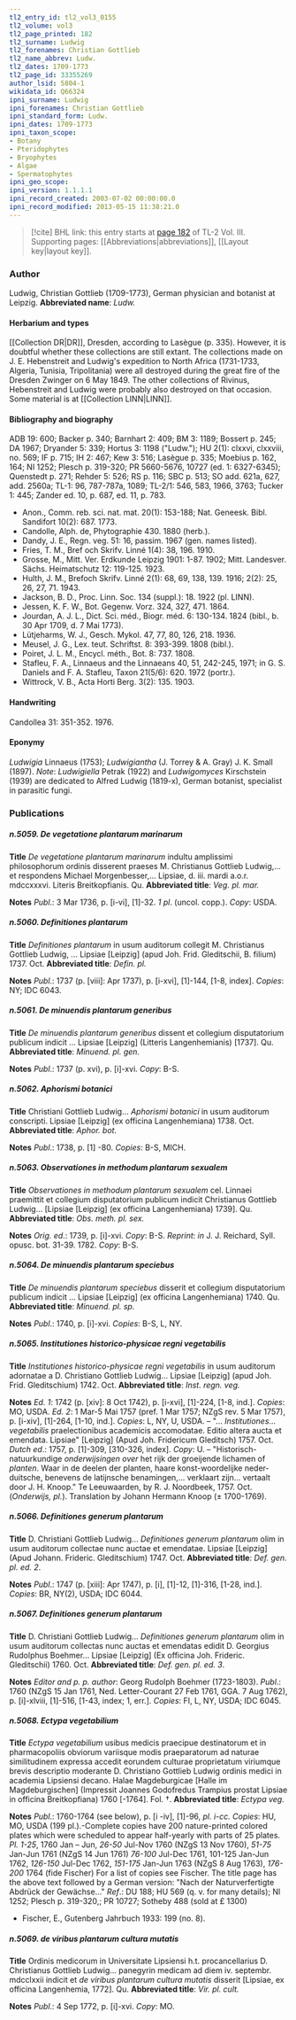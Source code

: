 ```yaml
---
tl2_entry_id: tl2_vol3_0155
tl2_volume: vol3
tl2_page_printed: 182
tl2_surname: Ludwig
tl2_forenames: Christian Gottlieb
tl2_name_abbrev: Ludw.
tl2_dates: 1709-1773
tl2_page_id: 33355269
author_lsid: 5804-1
wikidata_id: Q66324
ipni_surname: Ludwig
ipni_forenames: Christian Gottlieb
ipni_standard_form: Ludw.
ipni_dates: 1709-1773
ipni_taxon_scope: 
- Botany
- Pteridophytes
- Bryophytes
- Algae
- Spermatophytes
ipni_geo_scope: 
ipni_version: 1.1.1.1
ipni_record_created: 2003-07-02 00:00:00.0
ipni_record_modified: 2013-05-15 11:38:21.0
---
```



> [!cite] BHL link: this entry starts at [page 182](https://www.biodiversitylibrary.org/page/33355269) of TL-2 Vol. III.
> Supporting pages: [[Abbreviations|abbreviations]], [[Layout key|layout key]].

### Author

Ludwig, Christian Gottlieb (1709-1773), German physician and botanist at Leipzig. 
**Abbreviated name**: *Ludw.*

#### Herbarium and types

[[Collection DR|DR]], Dresden, according to Lasègue (p. 335). However, it is doubtful whether these collections are still extant. The collections made on J. E. Hebenstreit and Ludwig's expedition to North Africa (1731-1733, Algeria, Tunisia, Tripolitania) were all destroyed during the great fire of the Dresden Zwinger on 6 May 1849. The other collections of Rivinus, Hebenstreit and Ludwig were probably also destroyed on that occasion. Some material is at [[Collection LINN|LINN]].

#### Bibliography and biography

ADB 19: 600; Backer p. 340; Barnhart 2: 409; BM 3: 1189; Bossert p. 245; DA 1967; Dryander 5: 339; Hortus 3: 1198 ("Ludw."); HU 2(1): clxxvi, clxxviii, no. 569; IF p. 715; IH 2: 467; Kew 3: 516; Lasègue p. 335; Moebius p. 162, 164; NI 1252; Plesch p. 319-320; PR 5660-5676, 10727 (ed. 1: 6327-6345); Quenstedt p. 271; Rehder 5: 526; RS p. 116; SBC p. 513; SO add. 621a, 627, add. 2560a; TL-1: 96, 787-787a, 1089; TL-2/1: 546, 583, 1966, 3763; Tucker 1: 445; Zander ed. 10, p. 687, ed. 11, p. 783.
- Anon., Comm. reb. sci. nat. mat. 20(1): 153-188; Nat. Geneesk. Bibl. Sandifort 10(2): 687. 1773.
- Candolle, Alph. de, Phytographie 430. 1880 (herb.).
- Dandy, J. E., Regn. veg. 51: 16, passim. 1967 (gen. names listed).
- Fries, T. M., Bref och Skrifv. Linné 1(4): 38, 196. 1910.
- Grosse, M., Mitt. Ver. Erdkunde Leipzig 1901: 1-87. 1902; Mitt. Landesver. Sächs. Heimatschutz 12: 119-125. 1923.
- Hulth, J. M., Brefoch Skrifv. Linné 2(1): 68, 69, 138, 139. 1916; 2(2): 25, 26, 27, 71. 1943.
- Jackson, B. D., Proc. Linn. Soc. 134 (suppl.): 18. 1922 (pl. LINN).
- Jessen, K. F. W., Bot. Gegenw. Vorz. 324, 327, 471. 1864.
- Jourdan, A. J. L., Dict. Sci. méd., Biogr. méd. 6: 130-134. 1824 (bibl., b. 30 Apr 1709, d. 7 Mai 1773).
- Lütjeharms, W. J., Gesch. Mykol. 47, 77, 80, 126, 218. 1936.
- Meusel, J. G., Lex. teut. Schriftst. 8: 393-399. 1808 (bibl.).
- Poiret, J. L. M., Encycl. méth., Bot. 8: 737. 1808.
- Stafleu, F. A., Linnaeus and the Linnaeans 40, 51, 242-245, 1971; in G. S. Daniels and F. A. Stafleu, Taxon 21(5/6): 620. 1972 (portr.).
- Wittrock, V. B., Acta Horti Berg. 3(2): 135. 1903.

#### Handwriting

Candollea 31: 351-352. 1976.

#### Eponymy

*Ludwigia* Linnaeus (1753); *Ludwigiantha* (J. Torrey & A. Gray) J. K. Small (1897). *Note*: *Ludwigiella* Petrak (1922) and *Ludwigomyces* Kirschstein (1939) are dedicated to Alfred Ludwig (1819-x), German botanist, specialist in parasitic fungi.

### Publications

##### n.5059. De vegetatione plantarum marinarum

**Title**
*De vegetatione plantarum marinarum* indultu amplissimi philosophorum ordinis disserent praeses M. Christianus Gottlieb Ludwig,... et respondens Michael Morgenbesser,... Lipsiae, d. iii. mardi a.o.r. mdccxxxvi. Literis Breitkopfianis. Qu.
**Abbreviated title**: *Veg. pl. mar.*

**Notes**
*Publ*.: 3 Mar 1736, p. \[i-vi\], \[1\]-32. *1 pl*. (uncol. copp.). *Copy*: USDA.

##### n.5060. Definitiones plantarum

**Title**
*Definitiones plantarum* in usum auditorum collegit M. Christianus Gottlieb Ludwig, ... Lipsiae \[Leipzig\] (apud Joh. Frid. Gleditschii, B. filium) 1737. Oct.
**Abbreviated title**: *Defin. pl.*

**Notes**
*Publ*.: 1737 (p. \[viii\]: Apr 1737), p. \[i-xvi\], \[1\]-144, \[1-8, index\]. *Copies*: NY; IDC 6043.

##### n.5061. De minuendis plantarum generibus

**Title**
*De minuendis plantarum generibus* dissent et collegium disputatorium publicum indicit ... Lipsiae \[Leipzig\] (Litteris Langenhemianis) \[1737\]. Qu.
**Abbreviated title**: *Minuend. pl. gen.*

**Notes**
*Publ*.: 1737 (p. xvi), p. \[i\]-xvi. *Copy*: B-S.

##### n.5062. Aphorismi botanici

**Title**
Christiani Gottlieb Ludwig... *Aphorismi botanici* in usum auditorum conscripti. Lipsiae \[Leipzig\] (ex officina Langenhemiana) 1738. Oct.
**Abbreviated title**: *Aphor. bot.*

**Notes**
*Publ*.: 1738, p. \[1\] -80. *Copies*: B-S, MICH.

##### n.5063. Observationes in methodum plantarum sexualem

**Title**
*Observationes in methodum plantarum sexualem* cel. Linnaei praemittit et collegium disputatorium publicum indicit Christianus Gottlieb Ludwig... \[Lipsiae \[Leipzig\] (ex officina Langenhemiana) 1739\]. Qu.
**Abbreviated title**: *Obs. meth. pl. sex.*

**Notes**
*Orig. ed*.: 1739, p. \[i\]-xvi. *Copy*: B-S.
*Reprint*: *in* J. J. Reichard, Syll. opusc. bot. 31-39. 1782. *Copy*: B-S.

##### n.5064. De minuendis plantarum speciebus

**Title**
*De minuendis plantarum speciebus* disserit et collegium disputatorium publicum indicit ... Lipsiae \[Leipzig\] (ex officina Langenhemiana) 1740. Qu.
**Abbreviated title**: *Minuend. pl. sp.*

**Notes**
*Publ*.: 1740, p. \[i\]-xvi. *Copies*: B-S, L, NY.

##### n.5065. Institutiones historico-physicae regni vegetabilis

**Title**
*Institutiones historico-physicae regni vegetabilis* in usum auditorum adornatae a D. Christiano Gottlieb Ludwig... Lipsiae \[Leipzig\] (apud Joh. Frid. Gleditschium) 1742. Oct.
**Abbreviated title**: *Inst. regn. veg.*

**Notes**
*Ed. 1*: 1742 (p. \[xiv\]: 8 Oct 1742), p. \[i-xvi\], \[1\]-224, \[1-8, ind.\]. *Copies*: MO, USDA.
*Ed. 2*: 1 Mar-5 Mai 1757 (pref. 1 Mar 1757; NZgS rev. 5 Mar 1757), p. \[i-xiv\], \[1\]-264, \[1-10, ind.\]. *Copies*: L, NY, U, USDA. – "... *Institutiones*... *vegetabilis* praelectionibus academicis accomodatae. Editio altera aucta et emendata. Lipsiae" \[Leipzig\] (Apud Joh. Fridericum Gleditsch) 1757. Oct.
*Dutch ed*.: 1757, p. \[1\]-309, \[310-326, index\]. *Copy*: U. – "Historisch-natuurkundige *onderwijsingen over* het rijk der groeijende lichamen of *planten*. Waar in de deelen der planten, haare konst-woordelijke neder-duitsche, benevens de latijnsche benamingen,... verklaart zijn... vertaalt door J. H. Knoop." Te Leeuwaarden, by R. J. Noordbeek, 1757. Oct. (*Onderwijs, pl.*). Translation by Johann Hermann Knoop (± 1700-1769).

##### n.5066. Definitiones generum plantarum

**Title**
D. Christiani Gottlieb Ludwig... *Definitiones generum plantarum* olim in usum auditorum collectae nunc auctae et emendatae. Lipsiae \[Leipzig\] (Apud Johann. Frideric. Gleditschium) 1747. Oct.
**Abbreviated title**: *Def. gen. pl. ed. 2*.

**Notes**
*Publ*.: 1747 (p. \[xiii\]: Apr 1747), p. \[i\], \[1\]-12, \[1\]-316, \[1-28, ind.\]. *Copies*: BR, NY(2), USDA; IDC 6044.

##### n.5067. Definitiones generum plantarum

**Title**
D. Christiani Gottlieb Ludwig... *Definitiones generum plantarum* olim in usum auditorum collectas nunc auctas et emendatas edidit D. Georgius Rudolphus Boehmer... Lipsiae \[Leipzig\] (Ex officina Joh. Frideric. Gleditschii) 1760. Oct.
**Abbreviated title**: *Def. gen. pl. ed. 3*.

**Notes**
*Editor and p. p. author*: Georg Rudolph Boehmer (1723-1803).
*Publ*.: 1760 (NZgS 15 Jan 1761, Ned. Letter-Courant 27 Feb 1761, GGA. 7 Aug 1762), p. \[i\]-xlviii, \[1\]-516, \[1-43, index; 1, err.\]. *Copies*: FI, L, NY, USDA; IDC 6045.

##### n.5068. Ectypa vegetabilium

**Title**
*Ectypa vegetabilium* usibus medicis praecipue destinatorum et in pharmacopoliis obviorum variisque modis praeparatorum ad naturae similitudinem expressa accedit eorundem culturae proprietatum viriumque brevis descriptio moderante D. Christiano Gottlieb Ludwig ordinis medici in academia Lipsiensi decano. Halae Magdeburgicae \[Halle im Magdeburgischen\] (Impressit Joannes Godofredus Trampius prostat Lipsiae in officina Breitkopfiana) 1760 \[-1764\]. Fol. †.
**Abbreviated title**: *Ectypa veg.*

**Notes**
*Publ*.: 1760-1764 (see below), p. \[i -iv\], \[1\]-96, *pl. i-cc. Copies*: HU, MO, USDA (199 pl.).-Complete copies have 200 nature-printed colored plates which were scheduled to appear half-yearly with parts of 25 plates. *Pl. 1-25*, 1760 Jan – Jun, *26-50* Jul-Nov 1760 (NZgS 13 Nov 1760), *51-75* Jan-Jun 1761 (NZgS 14 Jun 1761) *76-100* Jul-Dec 1761, 101-125 Jan-Jun 1762, *126-150* Jul-Dec 1762, *151-175* Jan-Jun 1763 (NZgS 8 Aug 1763), *176-200* 1764 (fide Fischer) For a list of copies see Fischer. The title page has the above text followed by a German version: "Nach der Naturverfertigte Abdrück der Gewächse..."
*Ref*.: DU 188; HU 569 (q. v. for many details); Nl 1252; Plesch p. 319-320,; PR 10727; Sotheby 488 (sold at £ 1300)
- Fischer, E., Gutenberg Jahrbuch 1933: 199 (no. 8).

##### n.5069. de viribus plantarum cultura mutatis

**Title**
Ordinis medicorum in Universitate Lipsiensi h.t. procancellarius D. Christianus Gottlieb Ludwig... panegyrin medicam ad diem iv. septembr. mdcclxxii indicit et *de viribus plantarum cultura mutatis* disserit \[Lipsiae, ex officina Langenhemia, 1772\]. Qu.
**Abbreviated title**: *Vir. pl. cult.*

**Notes**
*Publ*.: 4 Sep 1772, p. \[i\]-xvi. *Copy*: MO.

